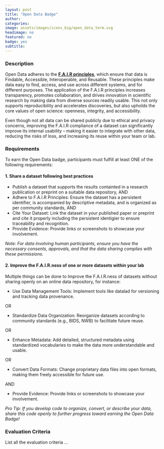 ```yaml
---
layout: post
title: "Open Data Badge"
author:
categories:
image: assets/images/icons_big/open_data_term.svg
headimage: no
featured: no
badge: yes
subtitle:
---
```

<style>
orange {
  color: rgba(254, 200, 89, 1);
  font-weight: bold;
}
</style>

### Description
Open Data adheres to the **[F.A.I.R principles](https://www.go-fair.org/fair-principles/)**, which ensure that data is Findable, Accessible, Interoperable, and Reusable. These principles make data easy to find, access, and use across different systems, and for different purposes. The application of the F.A.I.R principles increases transparency, promotes collaboration, and drives innovation in scientific research by making data from diverse sources readily usable. This not only supports reproducibility and accelerates discoveries, but also upholds the core values of open science: openness, integrity, and accessibility.

Even though not all data can be shared publicly due to ethical and privacy concerns, improving the F.A.I.R compliance of a dataset can significantly improve its internal usability –  making it easier to integrate with other data, reducing the risks of loss, and increasing its reuse within your team or lab.


### Requirements
To earn the Open Data badge, participants must fulfill at least ONE of the following requirements:

#### 1. Share a dataset following best practices
* Publish a dataset that supports the results containted in a research publication or preprint on a suitable data repository, AND
* Adhere to F.A.I.R Principles: Ensure the dataset has a persistent identifier, is accompanied by descriptive metadata, and is organized as per community standards, AND
* Cite Your Dataset: Link the dataset in your published paper or preprint and cite it properly including the persistent identigier to ensure traceability and recognition.
* Provide Evidence: Provide links or screenshots to showcase your involvement.
  
_Note: For data involving human participants, ensure you have the necessary consents, approvals, and that the data sharing complies with these permissions._

#### 2. Improve the F.A.I.R.ness of one or more datasets within your lab

Multiple things can be done to Improve the F.A.I.R.ness of datasets without sharing openly on an online data repository, for instance:

* Use Data Management Tools: Implement tools like datalad for versioning and tracking data provenance.

OR

* Standardize Data Organization: Reorganize datasets according to community standards (e.g., BIDS, NWB) to facilitate future reuse.
  
OR

* Enhance Metadata: Add detailed, structured metadata using standardized vocabularies to make the data more understandable and usable.
  
OR

* Convert Data Formats: Change proprietary data files into open formats, making them freely accessible for future use.

AND

* Provide Evidence: Provide links or screenshots to showcase your involvement.
  
_Pro Tip: If you develop code to organize, convert, or describe your data, share this code openly to further progress toward earning the Open Data Badge!_


### Evaluation Criteria
List all the evaluation criteria ...
